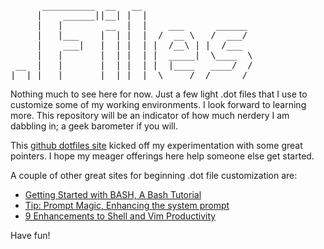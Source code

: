 <pre>      __________  __   __
     |    ______||__| |  |
     |   |        __  |  |    ___      ______
     |   |___    |  | |  |  /  __ \   /  ___/
     |    ___|   |  | |  | |  /__\ | |  /___
     |   |       |  | |  | |  _____|  \____  \
 __  |   |       |  | |  | |  |____   ____/  /
|__| |___|       |__| |__|  \_____/  /______/</pre>

Nothing much to see here for now. Just a few light .dot files that I use to customize some of my working environments. I look forward to learning more. This repository will be an indicator of how much nerdery I am dabbling in; a geek barometer if you will.

This [github dotfiles site](http://dotfiles.github.com/) kicked off my experimentation with some great pointers. I hope my meager offerings here help someone else get started.

A couple of other great sites for beginning .dot file customization are:

- [Getting Started with BASH, A Bash Tutorial](http://www.hypexr.org/bash_tutorial.php#cmd_prompt)
- [Tip: Prompt Magic, Enhancing the system prompt](http://www.ibm.com/developerworks/linux/library/l-tip-prompt/)
- [9 Enhancements to Shell and Vim Productivity](http://danielmiessler.com/blog/enhancements-to-shell-and-vim-productivity)

Have fun!